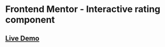 # Frontend Mentor - Interactive rating component

## [Live Demo](https://graceful-lamington-f545f6.netlify.app)



